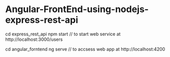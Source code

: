 # Angular-FrontEnd-using-nodejs-express-rest-api

cd express_rest_api
npm start // to start web service at http://localhost:3000/users

cd angular_forntend
ng serve // to accsess web app at http://localhost:4200
